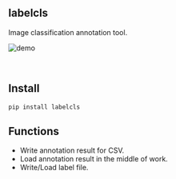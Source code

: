 ## labelcls
Image classification annotation tool.

![demo](https://user-images.githubusercontent.com/19645346/132350265-fd003c70-94cc-4a67-b362-8e351789be49.gif)

<br>

## Install
```
pip install labelcls
```

## Functions
- Write annotation result for CSV.
- Load annotation result in the middle of work.
- Write/Load label file.